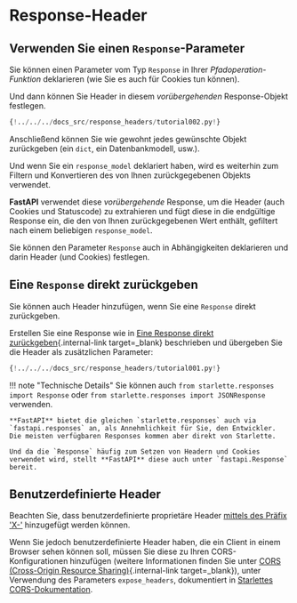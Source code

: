 # Response-Header

## Verwenden Sie einen `Response`-Parameter

Sie können einen Parameter vom Typ `Response` in Ihrer *Pfadoperation-Funktion* deklarieren (wie Sie es auch für Cookies tun können).

Und dann können Sie Header in diesem *vorübergehenden* Response-Objekt festlegen.

```Python hl_lines="1  7-8"
{!../../../docs_src/response_headers/tutorial002.py!}
```

Anschließend können Sie wie gewohnt jedes gewünschte Objekt zurückgeben (ein `dict`, ein Datenbankmodell, usw.).

Und wenn Sie ein `response_model` deklariert haben, wird es weiterhin zum Filtern und Konvertieren des von Ihnen zurückgegebenen Objekts verwendet.

**FastAPI** verwendet diese *vorübergehende* Response, um die Header (auch Cookies und Statuscode) zu extrahieren und fügt diese in die endgültige Response ein, die den von Ihnen zurückgegebenen Wert enthält, gefiltert nach einem beliebigen `response_model`.

Sie können den Parameter `Response` auch in Abhängigkeiten deklarieren und darin Header (und Cookies) festlegen.

## Eine `Response` direkt zurückgeben

Sie können auch Header hinzufügen, wenn Sie eine `Response` direkt zurückgeben.

Erstellen Sie eine Response wie in [Eine Response direkt zurückgeben](response-directly.md){.internal-link target=_blank} beschrieben und übergeben Sie die Header als zusätzlichen Parameter:

```Python hl_lines="10-12"
{!../../../docs_src/response_headers/tutorial001.py!}
```

!!! note "Technische Details"
    Sie können auch `from starlette.responses import Response` oder `from starlette.responses import JSONResponse` verwenden.

    **FastAPI** bietet die gleichen `starlette.responses` auch via `fastapi.responses` an, als Annehmlichkeit für Sie, den Entwickler. Die meisten verfügbaren Responses kommen aber direkt von Starlette.

    Und da die `Response` häufig zum Setzen von Headern und Cookies verwendet wird, stellt **FastAPI** diese auch unter `fastapi.Response` bereit.

## Benutzerdefinierte Header

Beachten Sie, dass benutzerdefinierte proprietäre Header <a href="https://developer.mozilla.org/en-US/docs/Web/HTTP/Headers" class="external-link" target="_blank">mittels des Präfix 'X-'</a> hinzugefügt werden können.

Wenn Sie jedoch benutzerdefinierte Header haben, die ein Client in einem Browser sehen können soll, müssen Sie diese zu Ihren CORS-Konfigurationen hinzufügen (weitere Informationen finden Sie unter [CORS (Cross-Origin Resource Sharing)](../tutorial/cors.md){.internal-link target=_blank}), unter Verwendung des Parameters `expose_headers`, dokumentiert in <a href="https://www.starlette.io/middleware/#corsmiddleware" class="external-link" target="_blank">Starlettes CORS-Dokumentation</a>.
